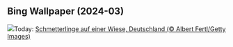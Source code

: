 ## Bing Wallpaper (2024-03)
![](https://www.bing.com/th?id=OHR.Schmetterlingswiese_DE-DE0613438088_UHD.jpg&w=1000)Today: [Schmetterlinge auf einer Wiese, Deutschland (© Albert Fertl/Getty Images)](https://www.bing.com/th?id=OHR.Schmetterlingswiese_DE-DE0613438088_UHD.jpg)